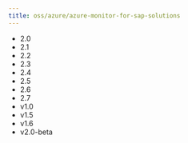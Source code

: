 ```yaml
---
title: oss/azure/azure-monitor-for-sap-solutions
---
```

- 2.0
- 2.1
- 2.2
- 2.3
- 2.4
- 2.5
- 2.6
- 2.7
- v1.0
- v1.5
- v1.6
- v2.0-beta
